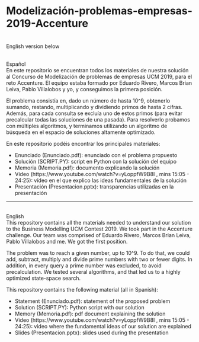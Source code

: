 # Modelización-problemas-empresas-2019-Accenture

<br>English version below</br>

<br>Español</br>
En este repositorio se encuentran todos los materiales de nuestra solución al Concurso de Modelización de problemas de empresas UCM 2019, para el reto Accenture. El equipo estaba formado por Eduardo Rivero, Marcos Brian Leiva, Pablo Villalobos y yo, y conseguimos la primera posición. 

El problema consistía en, dado un número de hasta 10^9, obtenerlo sumando, restando, multiplicando y dividiendo primos de hasta 2 cifras. Además, para cada consulta se excluía uno de estos primos (para evitar precalcular todas las soluciones de una pasada). Para resolverlo probamos con múltiples algoritmos, y terminamos utilizando un algoritmo de búsqueda en el espacio de soluciones altamente optimizado. 

En este repositorio podéis encontrar los principales materiales:

<ul>
  <li> Enunciado (Enunciado.pdf): enunciado con el problema propuesto
  <li> Solución (SCRIPT.PY): script en Python con la solución del equipo
  <li> Memoria (Memoria.pdf): documento explicando la solución 
  <li> Vídeo (https://www.youtube.com/watch?v=yLoppfW9B8I , mins 15:05 - 24:25): vídeo en el que explico las ideas fundamentales de la solución
  <li> Presentación (Presentacion.pptx): transparencias utilizadas en la presentación
</ul>

<hr>

<br>English</br>
This repository contains all the materials needed to understand our solution to the Business Modelling UCM Contest 2019. We took part in the Accenture challenge. Our team was comprised of Eduardo Rivero, Marcos Brian Leiva, Pablo Villalobos and me. We got the first position. 

The problem was to reach a given number, up to 10^9. To do that, we could add, subtract, multiply and divide prime numbers with two or fewer digits. In addition, in every query a prime number was excluded, to avoid precalculation. We tested several algorithms, and that led us to a highly optimized state-space search. 

This repository contains the following material (all in Spanish):

<ul>
  <li> Statement (Enunciado.pdf): statement of the proposed problem
  <li> Solution (SCRIPT.PY): Python script with our solution
  <li> Memory (Memoria.pdf): pdf document explaining the solution 
  <li> Video (https://www.youtube.com/watch?v=yLoppfW9B8I , mins 15:05 - 24:25): video where the fundamental ideas of our solution are explained
  <li> Slides (Presentacion.pptx): slides used during the presentation
</ul>
